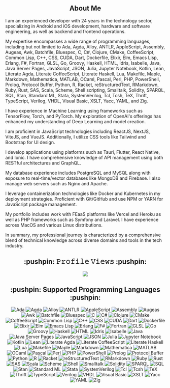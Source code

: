 <h2 align="center">About Me</h2>

<p align="left">
I am an experienced developer with 24 years in the technology sector, specializing in Android and iOS development, hardware and software engineering, as well as backend and frontend operations.
</p>

<p align="left">
My expertise encompasses a wide range of programming languages, including but not limited to Ada, Agda, Alloy, ANTLR, AppleScript, Assembly, Augeas, Awk, Batchfile, Bluespec, C, C#, Clojure, CMake, CoffeeScript, Common Lisp, C++, CSS, CUDA, Dart, Dockerfile, Elixir, Elm, Emacs Lisp, Erlang, F#, Fortran, GLSL, Go, Groovy, Haskell, HTML, Idris, Isabelle, Java, Java Server Pages, JavaScript, JSON, Julia, Jupyter Notebook, Kotlin, Lean, Literate Agda, Literate CoffeeScript, Literate Haskell, Lua, Makefile, Maple, Markdown, Mathematica, MATLAB, OCaml, Pascal, Perl, PHP, PowerShell, Prolog, Protocol Buffer, Python, R, Racket, reStructuredText, RMarkdown, Ruby, Rust, SAS, Scala, Scheme, Shell scripting, Smalltalk, Solidity, SPARQL, SQL, Stan, Standard ML, Stata, SystemVerilog, Tcl, Tcsh, TeX, Thrift, TypeScript, Verilog, VHDL, Visual Basic, XSLT, Yacc, YAML, and Zig.
</p>

<p align="left">
I have experience in Machine Learning using frameworks such as TensorFlow, Torch, and PyTorch. My exploration of OpenAI's offerings has enhanced my understanding of Deep Learning and model creation.
</p>

<p align="left">
I am proficient in JavaScript technologies including ReactJS, NextJS, ViteJS, and VueJS. Additionally, I utilize CSS tools like Tailwind and Bootstrap for UI design.
</p>

<p align="left">
I develop applications using platforms such as Tauri, Flutter, React Native, and Ionic. I have comprehensive knowledge of API management using both RESTful architectures and GraphQL.
</p>

<p align="left">
My database experience includes PostgreSQL and MySQL along with exposure to real-time/vector databases like MongoDB and Firebase. I also manage web servers such as Nginx and Apache.
</p>

<p align="left">
I leverage containerization technologies like Docker and Kubernetes in my deployment strategies. Proficient with Git/GitHub and use NPM or YARN for JavaScript package management.
</p>

<p align="left">
My portfolio includes work with FEaaS platforms like Vercel and Heroku as well as PHP frameworks such as Symfony and Laravel. I have experience across MacOS and various Linux distributions.
</p>

<p align="left">
In summary, my professional journey is characterized by a comprehensive blend of technical knowledge across diverse domains and tools in the tech industry.
</p>

<h2 align="center">:pushpin: 𝙿𝚛𝚘𝚏𝚒𝚕𝚎 𝚅𝚒𝚎𝚠𝚜 :pushpin:</h2>

<p align=center>
  <img src="https://profile-counter.glitch.me/devsolux/count.svg">
</p>

<h2 align="center">:pushpin: Supported Programming Languages :pushpin:</h2>
<p align="center">
<img title="Ada" src="https://img.shields.io/badge/Ada-0072B7?style=flat-square" />
<img title="Agda" src="https://img.shields.io/badge/Agda-1C4E80?style=flat-square" />
<img title="Alloy" src="https://img.shields.io/badge/Alloy-7D3C98?style=flat-square" />
<img title="ANTLR" src="https://img.shields.io/badge/ANTLR-FF5733?style=flat-square" />
<img title="AppleScript" src="https://img.shields.io/badge/AppleScript-007AFF?style=flat-square" />
<img title="Assembly" src="https://img.shields.io/badge/Assembly-00BFFF?style=flat-square" />
<img title="Augeas" src="https://img.shields.io/badge/Augeas-FFDD44?style=flat-square" />
<img title="Awk" src="https://img.shields.io/badge/Awk-00BFFF?style=flat-square" />
<img title="Batchfile" src="https://img.shields.io/badge/Batchfile-2E8B57?style=flat-square" />
<img title="Bluespec" src="https://img.shields.io/badge/Bluespec-FF7F50?style=flat-square" />
<img title="C" src="https://img.shields.io/badge/C-A8B400?style=flat-square" />
<img title="C#" src="https://img.shields.io/badge/C%23-239120?style=flat-square" />
<img title="Clojure" src="https://img.shields.io/badge/Clojure-589634?style=flat-square" />
<img title="CMake" src="https://img.shields.io/badge/CMake-064F8C?style=flat-square" />
<img title="CoffeeScript" src="https://img.shields.io/badge/CoffeeScript-24478f?style=flat-square" />
<img title="Common Lisp" src="https://img.shields.io/badge/Common%20Lisp-3FB68D?style=flat-square" />
<img title="C++" src="https://img.shields.io/badge/C%2B%2B-F34B7E?style=flat-square" />
<img title="CSS" src="https://img.shields.io/badge/CSS-1572B6?style=flat-square" />
<img title="CUDA" src="https://img.shields.io/badge/CUDA-76B900?style=flat-square" />
<img title="Dart" src="https://img.shields.io/badge/Dart-00BFFF?style=flat-square" />
<img title="Dockerfile" src="https://img.shields.io/badge/Dockerfile-2496ED?style=flat-square" />
<img title="Elixir" src="https://img.shields.io/badge/Elixir-4B275F?style=flat-square" />
<img title="Elm" src="https://img.shields.io/badge/Elm-60B5CC?style=flat-square" />
<img title="Emacs Lisp" src="https://img.shields.io/badge/Emacs%20Lisp-7F5AB6?style=flat-square" />
<img title="Erlang" src="https://img.shields.io/badge/Erlang-A8070A?style=flat-square" />
<img title="F#" src="https://img.shields.io/badge/F%23-5B8CBA?style=flat-square" />
<img title="Fortran" src="https://img.shields.io/badge/Fortran-005C9A?style=flat-square" />
<img title="GLSL" src="https://img.shields.io/badge/GLSL-EF5D00?style=flat-square" />
<img title="Go" src="https://img.shields.io/badge/Go-00ADD8?style=flat-square" />
<img title="Groovy" src="https://img.shields.io/badge/Groovy-4298B8?style=flat-square" />
<img title="Haskell" src="https://img.shields.io/badge/Haskell-5D4E85?style=flat-square" />
<img title="HTML" src="https://img.shields.io/badge/HTML-E34F26?style=flat-square" />
<img title="Idris" src="https://img.shields.io/badge/Idris-5E2B6D?style=flat-square" />
<img title="Isabelle" src="https://img.shields.io/badge/Isabelle-3A8EBA?style=flat-square" />
<img title="Java" src="https://img.shields.io/badge/Java-E34F26?style=flat-square" />
<img title="Java Server Pages" src="https://img.shields.io/badge/Java%20Server%20Pages-FE7D37?style=flat-square" />
<img title="JavaScript" src="https://img.shields.io/badge/JavaScript-F7DF1E?style=flat-square" />
<img title="JSON" src="https://img.shields.io/badge/JSON-000000?style=flat-square" />
<img title="Julia" src="https://img.shields.io/badge/Julia-9558B2?style=flat-square" />
<img title="Jupyter Notebook" src="https://img.shields.io/badge/Jupyter%20Notebook-F37626?style=flat-square" />
<img title="Kotlin" src="https://img.shields.io/badge/Kotlin-7F52FF?style=flat-square" />
<img title="Lean" src="https://img.shields.io/badge/Lean-3F3F3F?style=flat-square" />
<img title="Literate Agda" src="https://img.shields.io/badge/Literate%20Agda-1C4E80?style=flat-square" />
<img title="Literate CoffeeScript" src="https://img.shields.io/badge/Literate%20CoffeeScript-24478f?style=flat-square" />
<img title="Literate Haskell" src="https://img.shields.io/badge/Literate%20Haskell-5D4E85?style=flat-square" />
<img title="Lua" src="https://img.shields.io/badge/Lua-2C2D72?style=flat-square" />
<img title="Makefile" src="https://img.shields.io/badge/Makefile-BF1F1F?style=flat-square" />
<img title="Maple" src="https://img.shields.io/badge/Maple-D4C300?style=flat-square" />
<img title="Markdown" src="https://img.shields.io/badge/Markdown-000000?style=flat-square" />
<img title="Mathematica" src="https://img.shields.io/badge/Mathematica-DD8D00?style=flat-square" />
<img title="MATLAB" src="https://img.shields.io/badge/MATLAB-E74C3C?style=flat-square" />
<img title="OCaml" src="https://img.shields.io/badge/OCaml-3BE133?style=flat-square" />
<img title="Pascal" src="https://img.shields.io/badge/Pascal-E86A00?style=flat-square" />
<img title="Perl" src="https://img.shields.io/badge/Perl-0298C3?style=flat-square" />
<img title="PHP" src="https://img.shields.io/badge/PHP-777BB4?style=flat-square" />
<img title="PowerShell" src="https://img.shields.io/badge/PowerShell-012456?style=flat-square" />
<img title="Prolog" src="https://img.shields.io/badge/Prolog-BE4C00?style=flat-square" />
<img title="Protocol Buffer" src="https://img.shields.io/badge/Protocol%20Buffer-D50032?style=flat-square"/>
<img title="Python" src="https://img.shields.io/badge/Python-3776AB?style=flat-square"/>
<img title="R" src="https://img.shields.io/badge/R-276DC3?style=flat-square"/>
<img title="Racket" src="https://img.shields.io/badge/Racket-3A5E0A?style=flat-square"/>
<img title="reStructuredText" src="https://img.shields.io/badge/reStructuredText-DA5B2D?style=flat-square"/>
<img title="RMarkdown" src="https://img.shields.io/badge/RMarkdown-5A2A27?style=flat-square"/>
<img title="Ruby" src="https://img.shields.io/badge/Ruby-C72C40?style=flat-square"/>
<img title="Rust" src="https://img.shields.io/badge/Rust-000000?style=flat-square"/>
<img title="SAS" src="https://img.shields.io/badge/SAS-D8B300?style=flat-square"/>
<img title="Scala" src="https://img.shields.io/badge/Scala-EF5B24?style=flat-square"/>
<img title="Scheme" src="https://img.shields.io/badge/Scheme-6B7C99?style=flat-square"/>
<img title="Shell" src="https://img.shields.io/badge/Shell-4EAA25?style=flat-square"/>
<img title="Smalltalk" src="https://img.shields.io/badge/Smalltalk-BA0D00?style=flat-square"/>
<img title="Solidity" src="https://img.shields.io/badge/Solidity-363636?style=flat-square"/>
<img title="SPARQL" src="https://img.shields.io/badge/SPARQL-D50032?style=flat-square"/>
<img title="SQL" src="https://img.shields.io/badge/SQL-003B57?style=flat-square"/>
<img title="Stan" src="https://img.shields.io/badge/Stan-D50032?style=flat-square"/>
<img title="Standard ML" src="https://img.shields.io/badge/Standard%20ML-A57C30?style=flat-square"/>
<img title="Stata" src="https://img.shields.io/badge/Stata-D2C200?style=flat-square"/>
<img title="SystemVerilog" src="https://img.shields.io/badge/SystemVerilog-AA0B00?style=flat-square"/>
<img title="Tcl" src="https://img.shields.io/badge/Tcl-3D9970?style=flat-square"/>
<img title="Tcsh" src="https://img.shields.io/badge/Tcsh-C0C0C0?style=flat-square"/>
<img title="TeX" src="https://img.shields.io/badge/TeX-3D9970?style=flat-square"/>
<img title="Thrift" src="https://img.shields.io/badge/Thrift-FF7F50?style=flat-square"/>
<img title="TypeScript" src="https://img.shields.io/badge/TypeScript-007ACC?style=flat-square"/>
<img title="Verilog" src="https://img.shields.io/badge/Verilog-BE4C00?style=flat-square"/>
<img title='VHDL'  src='https://img.shields.io/badge/VHDL-AA0B00?style=flat-square'/>
<img title='Visual Basic'  src='https://img.shields.io/badge/Visual%20Basic-008080?style=flat-square'/>
<img title='XSLT'  src='https://img.shields.io/badge/XSLT-D50032?style=flat-square'/>
<img title='Yacc'  src='https://img.shields.io/badge/Yacc-F39C12?style=flat-square'/>
<img title='YAML'  src='https://img.shields.io/badge/YAML-FFCC00?style=flat-square'/>
<img title='Zig'  src='https://img.shields.io/badge/Zig-F7A36D?style=flat-square'/>
</p>

